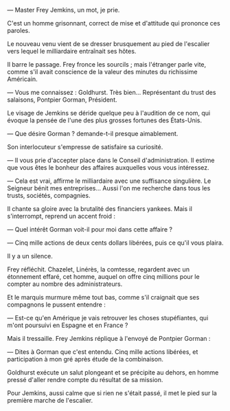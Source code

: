 — Master Frey Jemkins, un mot, je prie.

C'est un homme grisonnant, correct de mise et d'attitude qui prononce ces
paroles.

Le nouveau venu vient de se dresser brusquement au pied de l'escalier vers
lequel le milliardaire entraînait ses hôtes.

Il barre le passage. Frey fronce les sourcils ; mais l'étranger parle vite,
comme s'il avait conscience de la valeur des minutes du richissime Américain.

— Vous me connaissez : Goldhurst. Très bien... Représentant du trust des
salaisons, Pontpier Gorman, Président.

Le visage de Jemkins se déride quelque peu à l'audition de ce nom, qui
évoque la pensée de l'une des plus grosses fortunes des États-Unis.

— Que désire Gorman ? demande-t-il presque aimablement.

Son interlocuteur s'empresse de satisfaire sa curiosité.

— Il vous prie d'accepter place dans le Conseil d'administration. Il estime que vous êtes le bonheur des affaires auxquelles vous vous intéressez.

— Cela est vrai, affirme le milliardaire avec une suffisance singulière. Le Seigneur bénit mes entreprises... Aussi l'on me recherche dans tous les trusts, sociétés, compagnies.

Il chante sa gloire avec la brutalité des financiers yankees. Mais il s'interrompt, reprend un accent froid :

— Quel intérêt Gorman voit-il pour moi dans cette affaire ?

— Cinq mille actions de deux cents dollars libérées, puis ce qu'il vous
plaira.

Il y a un silence.

Frey réfléchit. Chazelet, Linérès, la comtesse, regardent avec un étonnement effaré, cet homme, auquel on offre cinq millions pour le compter au nombre des administrateurs.

Et le marquis murmure même tout bas, comme s'il craignait que ses compagnons le pussent entendre :

— Est-ce qu'en Amérique je vais retrouver les choses stupéfiantes, qui
m'ont poursuivi en Espagne et en France ?

Mais il tressaille. Frey Jemkins réplique à l'envoyé de Pontpier Gorman :

— Dites à Gorman que c'est entendu. Cinq mille actions libérées, et participation à mon gré après étude de la combinaison.

Goldhurst exécute un salut plongeant et se précipite au dehors, en homme
pressé d'aller rendre compte du résultat de sa mission.

Pour Jemkins, aussi calme que si rien ne s'était passé, il met le pied sur
la première marche de l'escalier.
